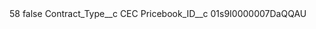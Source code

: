 <?xml version="1.0" encoding="UTF-8"?>
<CustomMetadata xmlns="http://soap.sforce.com/2006/04/metadata" xmlns:xsi="http://www.w3.org/2001/XMLSchema-instance" xmlns:xsd="http://www.w3.org/2001/XMLSchema">
    <label>58</label>
    <protected>false</protected>
    <values>
        <field>Contract_Type__c</field>
        <value xsi:type="xsd:string">CEC</value>
    </values>
    <values>
        <field>Pricebook_ID__c</field>
        <value xsi:type="xsd:string">01s9I0000007DaQQAU</value>
    </values>
</CustomMetadata>
